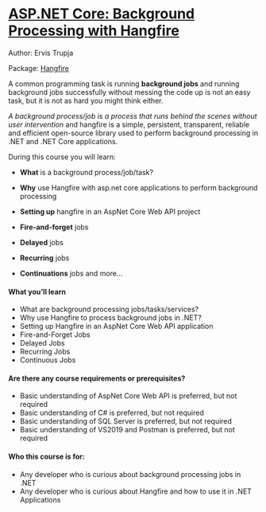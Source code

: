 # [ASP.NET Core: Background Processing with  Hangfire](https://www.udemy.com/course/aspnet-core-background-processing-with-hangfire/)

Author: Ervis Trupja

Package: [Hangfire](https://github.com/HangfireIO/Hangfire)

A common programming task is running **background jobs** and running background jobs successfully without messing the code up is not an easy task, but it is not as hard you might think either.

_A background process/job is a process that runs behind the scenes without user intervention_ and hangfire is a simple, persistent, transparent, reliable and efficient open-source library used to perform background processing in .NET and .NET Core applications.

During this course you will learn:

*   **What** is a background process/job/task?
    
*   **Why** use Hangfire with asp.net core applications to perform background processing
    
*   **Setting up** hangfire in an AspNet Core Web API project
    
*   **Fire-and-forget** jobs
    
*   **Delayed** jobs
    
*   **Recurring** jobs
    
*   **Continuations** jobs and more...
    

#### What you’ll learn

*   What are background processing jobs/tasks/services?
*   Why use Hangfire to process background jobs in .NET?
*   Setting up Hangfire in an AspNet Core Web API application
*   Fire-and-Forget Jobs
*   Delayed Jobs
*   Recurring Jobs
*   Continuous Jobs

#### Are there any course requirements or prerequisites?

*   Basic understanding of AspNet Core Web API is preferred, but not required
*   Basic understanding of C# is preferred, but not required
*   Basic understanding of SQL Server is preferred, but not required
*   Basic understanding of VS2019 and Postman is preferred, but not required

#### Who this course is for:

*   Any developer who is curious about background processing jobs in .NET
*   Any developer who is curious about Hangfire and how to use it in .NET Applications
